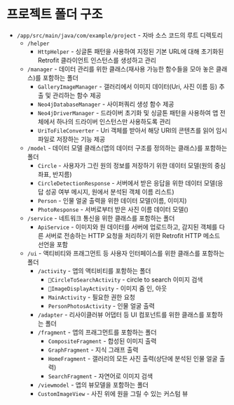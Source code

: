 # 프로젝트 폴더 구조
- `/app/src/main/java/com/example/project` - 자바 소스 코드의 루트 디렉토리
  - `/helper`
    - `HttpHelper` - 싱글톤 패턴을 사용하여 지정된 기본 URL에 대해 초기화된 Retrofit 클라이언트 인스턴스를 생성하고 관리
  - `/manager` - 데이터 관리를 위한 클래스(재사용 가능한 함수들을 모아 놓은 클래스)를 포함하는 폴더
    - `GalleryImageManager` - 갤러리에서 이미지 데이터(Uri, 사진 이름 등) 추출 및 관리하는 함수 제공
    - `Neo4jDatabaseManager` - 사이퍼쿼리 생성 함수 제공
    - `Neo4jDriverManager` - 드라이버 초기화 및 싱글톤 패턴을 사용하여 앱 전체에서 하나의 드라이버 인스턴스만 사용하도록 관리
    - `UriToFileConverter` - Uri 객체를 받아서 해당 URI의 콘텐츠를 읽어 임시 파일로 저장하는 기능 제공
  - `/model` - 데이터 모델 클래스(앱의 데이터 구조를 정의하는 클래스)를 포함하는 폴더
    - `Circle` - 사용자가 그린 원의 정보를 저장하기 위한 데이터 모델(원의 중심 좌표, 반지름)
    - `CircleDetectionResponse` - 서버에서 받은 응답을 위한 데이터 모델(응답 성공 여부 메시지, 원에서 분석된 객체 이름 리스트)
    - `Person` - 인물 얼굴 출력을 위한 데이터 모델(이름, 이미지)
    - `PhotoResponse` - 서버로부터 받은 사진 이름 데이터 모델()
  - `/service` - 네트워크 통신을 위한 클래스를 포함하는 폴더
    - `ApiService` - 이미지와 원 데이터를 서버에 업로드하고, 감지된 객체를 다른 서버로 전송하는 HTTP 요청을 처리하기 위한 Retrofit HTTP 메소드 선언을 포함
  - `/ui` - 액티비티와 프래그먼트 등 사용자 인터페이스를 위한 클래스를 포함하는 폴더
    - `/activity` - 앱의 액티비티를 포함하는 폴더
      - `CircleToSearchActivity` - circle to search 이미지 검색
      - `ImageDisplayActivity` - 이미지 줌 인, 아웃
      - `MainActivity` - 필요한 권한 요청
      - `PersonPhotosActivity` - 인물 얼굴 출력 
    - `/adapter` - 리사이클러뷰 어댑터 등 UI 컴포넌트를 위한 클래스를 포함하는 폴더
    - `/fragment` - 앱의 프래그먼트를 포함하는 폴더
      - `CompositeFragment` - 합성된 이미지 출력
      - `GraphFragment` - 지식 그래프 출력
      - `HomeFragment` - 갤러리의 모든 사진 출력(상단에 분석된 인물 얼굴 출력)
      - `SearchFragment` - 자연어로 이미지 검색
    - `/viewmodel` - 앱의 뷰모델을 포함하는 폴더
    - `CustomImageView` - 사진 위에 원을 그릴 수 있는 커스텀 뷰
